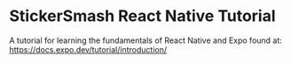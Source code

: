 # StickerSmash React Native Tutorial

A tutorial for learning the fundamentals of React Native and Expo found at: https://docs.expo.dev/tutorial/introduction/